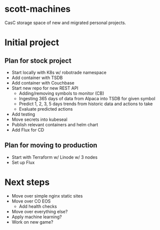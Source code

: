 # scott-machines
CasC storage space of new and migrated personal projects.

# Initial project

## Plan for stock project
- Start locally with K8s w/ robotrade namespace
- Add container with TSDB
- Add container with Couchbase
- Start new repo for new REST API
  - Adding/removing symbols to monitor (CB)
  - Ingesting 365 days of data from Alpaca into TSDB for given symbol
  - Predict 1, 2, 3, 5 days trends from historic data and actions to take
  - Evaluate predicted actions
- Add testing
- Move secrets into kubeseal
- Publish relevant containers and helm chart
- Add Flux for CD

## Plan for moving to production
- Start with Terraform w/ Linode w/ 3 nodes
- Set up Flux

# Next steps
- Move over simple nginx static sites
- Move over CO EOS
  - Add health checks
- Move over everything else?
- Apply machine learning?
- Work on new game?

